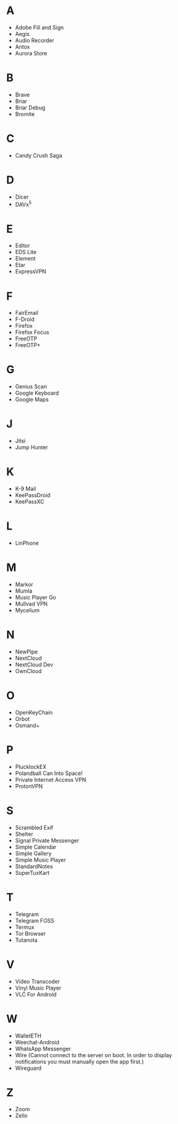 # A
* Adobe Fill and Sign
* Aegis
* Audio Recorder
* Antox
* Aurora Store
# B
* Brave
* Briar
* Briar Debug
* Bromite
# C
* Candy Crush Saga
# D
* Dicer
* DAVx<sup>5</sub>
# E
* Editor
* EDS Lite
* Element
* Etar
* ExpressVPN
# F
* FairEmail
* F-Droid
* Firefox
* Firefox Focus
* FreeOTP
* FreeOTP+
# G
* Genius Scan
* Google Keyboard
* Google Maps
# J
* Jitsi
* Jump Hunter
# K
* K-9 Mail
* KeePassDroid
* KeePassXC
# L
* LinPhone
# M
* Markor
* Mumla
* Music Player Go
* Mullvad VPN
* Mycelium
# N
* NewPipe
* NextCloud
* NextCloud Dev
* OwnCloud
# O
* OpenKeyChain
* Orbot
* Osmand+
# P
* PlucklockEX
* Polandball Can Into Space!
* Private Internet Access VPN
* ProtonVPN
# S
* Scrambled Exif
* Shelter
* Signal Private Messenger
* Simple Calendar
* Simple Gallery
* Simple Music Player
* StandardNotes
* SuperTuxKart
# T
* Telegram
* Telegram FOSS
* Termux
* Tor Browser
* Tutanota
# V
* Video Transcoder
* Vinyl Music Player
* VLC For Android
# W
* WalletETH
* Weechat-Android
* WhatsApp Messenger
* Wire (Cannot connect to the server on boot. In order to display notifications you must manually open the app first.)
* Wireguard
# Z
* Zoom
* Zello

